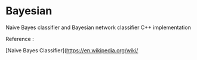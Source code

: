 # Bayesian
Naive Bayes classifier and Bayesian network classifier C++ implementation

Reference :

[Naive Bayes Classifier](https://en.wikipedia.org/wiki/